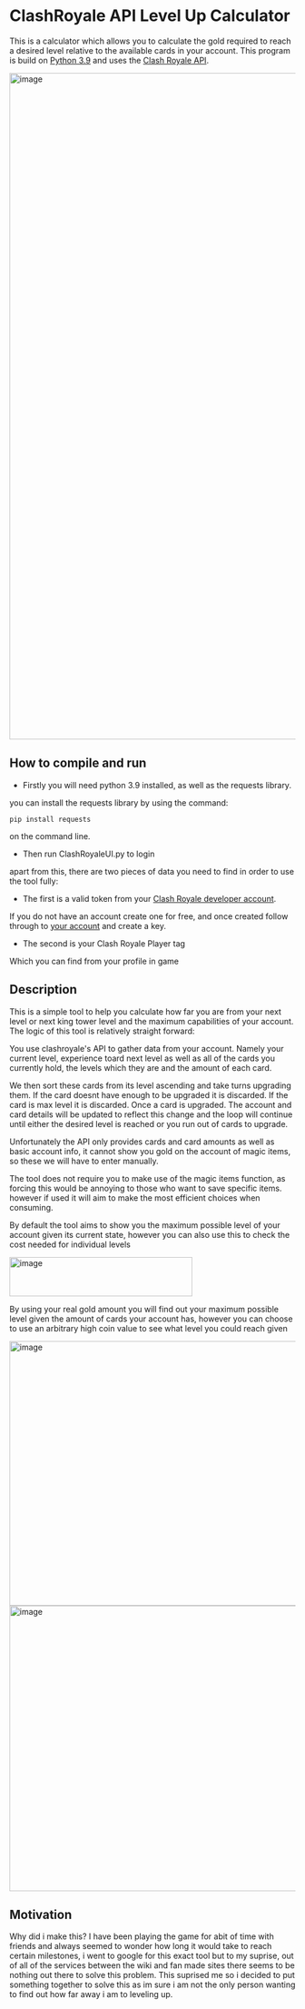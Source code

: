 
# ClashRoyale API Level Up Calculator

This is a calculator which allows you to calculate the gold required to reach a desired level relative to the available cards in your account.
This program is build on [Python 3.9](https://www.python.org/downloads/release/python-390/) and uses the [Clash Royale API](https://developer.clashroyale.com/#/).

<img width="1293" height="1174" alt="image" src="https://github.com/user-attachments/assets/7a50697a-3376-4dac-afd4-d2d9ff11a38c" />

## How to compile and run

- Firstly you will need python 3.9 installed, as well as the requests library.

you can install the requests library by using the command:

    pip install requests

on the command line.

- Then run ClashRoyaleUI.py to login

apart from this, there are two pieces of data you need to find in order to use the tool fully: 

- The first is a valid token from your [Clash Royale developer account](https://developer.clashroyale.com/#/).
  
If you do not have an account create one for free, and once created follow through to [your account](https://developer.clashroyale.com/#/account) and create a key.

- The second is your Clash Royale Player tag

Which you can find from your profile in game




## Description

This is a simple tool to help you calculate how far you are from your next level or next king tower level and the maximum capabilities of your account. The logic of this tool is relatively straight forward:

You use clashroyale's API to gather data from your account. Namely your current level, experience toard next level as well as all of the cards you currently hold, the levels which they are and the amount of each card.

We then sort these cards from its level ascending and take turns upgrading them. If the card doesnt have enough to be upgraded it is discarded. If the card is max level it is discarded. Once a card is upgraded. The account and card details will be updated to reflect this change and the loop will continue until either the desired level is reached or you run out of cards to upgrade.

Unfortunately the API only provides cards and card amounts as well as basic account info, it cannot show you gold on the account of magic items, so these we will have to enter manually.

The tool does not require you to make use of the magic items function, as forcing this would be annoying to those who want to save specific items. however if used it will aim to make the most efficient choices when consuming.

By default the tool aims to show you the maximum possible level of your account given its current state, however you can also use this to check the cost needed for individual levels

<img width="322" height="69" alt="image" src="https://github.com/user-attachments/assets/33f8314d-b589-402e-b7bd-8ca5592cea74" />

By using your real gold amount you will find out your maximum possible level given the amount of cards your account has, however you can choose to use an arbitrary high coin value to see what level you could reach given 

<img width="1143" height="466" alt="image" src="https://github.com/user-attachments/assets/d530e0bd-fb4b-44c9-87f7-b3d6b62d4b57" />
<img width="1146" height="503" alt="image" src="https://github.com/user-attachments/assets/c6bd15ec-783c-4499-9b68-c254e618ca07" />



## Motivation

Why did i make this? I have been playing the game for abit of time with friends and always seemed to wonder how long it would take to reach certain milestones, i went to google for this exact tool but to my suprise, out of all of the services between the wiki and fan made sites there seems to be nothing out there to solve this problem. This suprised me so i decided to put something together to solve this as im sure i am not the only person wanting to find out how far away i am to leveling up.


   

